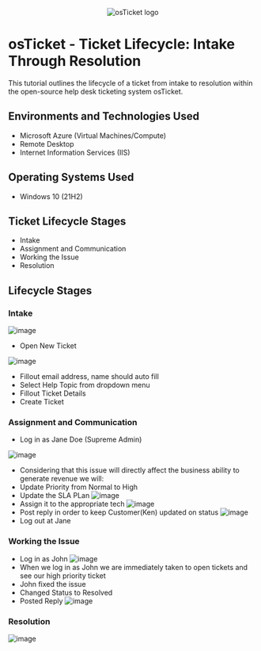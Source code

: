 <p align="center">
<img src="https://i.imgur.com/Clzj7Xs.png" alt="osTicket logo"/>
</p>

<h1>osTicket - Ticket Lifecycle: Intake Through Resolution</h1>
This tutorial outlines the lifecycle of a ticket from intake to resolution within the open-source help desk ticketing system osTicket.<br />

<h2>Environments and Technologies Used</h2>

- Microsoft Azure (Virtual Machines/Compute)
- Remote Desktop
- Internet Information Services (IIS)

<h2>Operating Systems Used </h2>

- Windows 10</b> (21H2)

<h2>Ticket Lifecycle Stages</h2>

- Intake
- Assignment and Communication
- Working the Issue
- Resolution

<h2>Lifecycle Stages</h2>

<p>

<h3>Intake</h3>

![image](https://github.com/JordanDanielWest/osTicket-Lifecycle/assets/96628562/8927d938-c113-4368-a4ab-82bd436fcfdf)

- Open New Ticket

![image](https://github.com/JordanDanielWest/osTicket-Lifecycle/assets/96628562/0cf9e600-04b7-4938-a853-e076243cee20)

- Fillout email address, name should auto fill
- Select Help Topic from dropdown menu
- Fillout Ticket Details
- Create Ticket

<h3>Assignment and Communication</h3>

- Log in as Jane Doe (Supreme Admin)

![image](https://github.com/JordanDanielWest/osTicket-Lifecycle/assets/96628562/06679e51-3cf5-4429-b0f3-2afb65ab01b7)

- Considering that this issue will directly affect the business ability to generate revenue we will:
- Update Priority from Normal to High
- Update the SLA PLan
![image](https://github.com/JordanDanielWest/osTicket-Lifecycle/assets/96628562/9c25d8da-7144-4359-ad1a-647af660f8b7)
- Assign it to the appropriate tech
![image](https://github.com/JordanDanielWest/osTicket-Lifecycle/assets/96628562/3a584378-4d4c-47e3-97f5-2fb8423e9311)
- Post reply in order to keep Customer(Ken) updated on status
![image](https://github.com/JordanDanielWest/osTicket-Lifecycle/assets/96628562/b141689c-8610-4992-8115-fd200321ccb8)
- Log out at Jane

<h3>Working the Issue</h3>

- Log in as John
![image](https://github.com/JordanDanielWest/osTicket-Lifecycle/assets/96628562/3fe52cee-b8b7-4f61-ae68-29282a696cad)
- When we log in as John we are immediately taken to open tickets and see our high priority ticket
- John fixed the issue
- Changed Status to Resolved
- Posted Reply
![image](https://github.com/JordanDanielWest/osTicket-Lifecycle/assets/96628562/583f471a-8136-4c92-befa-2ae29502b118)

<h3>Resolution</h3>

![image](https://github.com/JordanDanielWest/osTicket-Lifecycle/assets/96628562/db50168b-86d6-44d1-abde-fede61830e7f)


</p>

<br />
